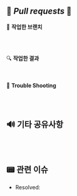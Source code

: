## 🎪 *Pull requests* 🦙

 🌱 **작업한 브랜치**


<br></br>

🔍 **작업한 결과**


<br></br>
🔫 **Trouble Shooting**


<br></br>
## 🔊 기타 공유사항


<br></br>
<!-- 이미지 자료가 있다면 적어주세요
## 📸 스크린샷
|기능|스크린샷|
|:--:|:--:|
||<img src = "">
||<img src = "">
<br></br>
-->

## 📟 관련 이슈
- Resolved:
